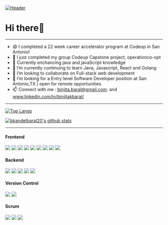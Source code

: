 

<a target="_blank" rel="noopener noreferrer" href="https://github.com/bkandelbaral20/bkandelbaral20/blob/main/Binjita Kandel Baral..png">
<img src="https://github.com/bkandelbaral20/bkandelbaral20/raw/main/Binjita Kandel Baral..png" alt="Header" style="max-width:100%;">
</a>


# Hi there👋
---
- 😄 I completed a 22 week career accelerator program at Codeup in San Antonio!
- 🔭 I just completed my group Codeup Capstone project, operationco-opt
- 🔭 Currently enchancing java and javaScript knowledge
- 🌱 I’m currently continuing to learn Java, Javascript, React and Golang
- 👯  I’m looking to collaborate on Full-stack web development 
- 🤔  I’m looking for a Entry level Software Developer position at San Antonio,TX | open for remote opportunities
- 📫  Connect with me : binjita.baral@gmail.com. and www.linkedin.com/in/binjitakbaral/ 
---
[![Top Langs](https://github-readme-stats.vercel.app/api/top-langs/?username=bkandelbaral20&layout=compact&theme=merko)](https://github.com/anuraghazra/github-readme-stats) 

[![bkandelbaral20's github stats](https://github-readme-stats.vercel.app/api?username=bkandelbaral20&count_private=true&show_icons=true&theme=merko&hide=stars)](https://github.com/anuraghazra/github-readme-stats)

---
#### Frontend
<p float="left">
  <img src="https://img.shields.io/badge/javascript%20-%23323330.svg?&style=for-the-badge&logo=javascript&logoColor=%23F7DF1E"/>
  <img src="https://img.shields.io/badge/html5%20-%23E34F26.svg?&style=for-the-badge&logo=html5&logoColor=white"/>
  <img src="https://img.shields.io/badge/css3%20-%231572B6.svg?&style=for-the-badge&logo=css3&logoColor=white"/>
  <img src="https://img.shields.io/badge/bootstrap%20-%23563D7C.svg?&style=for-the-badge&logo=bootstrap&logoColor=white"/>
  <img src="https://img.shields.io/badge/React%20-%23563D7C.svg?&style=for-the-badge&logo=React&logoColor=white"/>
  <img src="https://img.shields.io/badge/Python%20-%23563D7C.svg?&style=for-the-badge&logo=Python&logoColor=white"/>
  <img src="https://img.shields.io/badge/vue%20-%230769AD.svg?&style=for-the-badge&logo=vue&logoColor=white"/>
  <img src="https://img.shields.io/badge/jquery%20-%230769AD.svg?&style=for-the-badge&logo=jquery&logoColor=white"/>
  <img src="https://img.shields.io/badge/jasmine%20-%230769AD.svg?&style=for-the-badge&logo=jasmine&logoColor=white"/>
</p>

#### Backend
<p float="left">
  <img src="https://img.shields.io/badge/spring%20-%236DB33F.svg?&style=for-the-badge&logo=spring&logoColor=white"/>
  <img src="https://img.shields.io/badge/Golang-%2300f.svg?&style=for-the-badge&logo=Golang&logoColor=white"/>
  <img src="https://img.shields.io/badge/java-%23ED8B00.svg?&style=for-the-badge&logo=java&logoColor=white"/>
  <img src="https://img.shields.io/badge/mysql-%2300f.svg?&style=for-the-badge&logo=mysql&logoColor=white"/>
  <img src="https://img.shields.io/badge/sqlite-%2300f.svg?&style=for-the-badge&logo=sqlite&logoColor=white"/>

</p>

#### Version Control
<p float="left">
  <img src="https://img.shields.io/badge/git%20-%23121011.svg?&style=for-the-badge&logo=git&logoColor=white"/>
  <img src="https://img.shields.io/badge/github%20-%23121011.svg?&style=for-the-badge&logo=github&logoColor=white"/>
</p>

#### Scrum
<p float="left">
  <img src="https://img.shields.io/badge/Trello%20-%23121011.svg?&style=for-the-badge&logo=Trello&logoColor=white"/>
   <img src="https://img.shields.io/badge/Agile%20-%23121011.svg?&style=for-the-badge&logo=Agile&logoColor=white"/>
   <img src="https://img.shields.io/badge/jira%20-%23121011.svg?&style=for-the-badge&logo=jira&logoColor=white"/>
</p>



